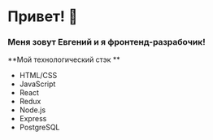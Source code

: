 # Привет! 👋

### Меня зовут Евгений и я фронтенд-разрабочик!

**Мой технологический стэк **
* HTML/CSS
* JavaScript 
* React 
* Redux
* Node.js
* Express
* PostgreSQL



<!--
**JenyaUtkin/JenyaUtkin** is a ✨ _special_ ✨ repository because its `README.md` (this file) appears on your GitHub profile.

Here are some ideas to get you started:

- 🔭 I’m currently working on ...
- 🌱 I’m currently learning ...
- 👯 I’m looking to collaborate on ...
- 🤔 I’m looking for help with ...
- 💬 Ask me about ...
- 📫 How to reach me: ...
- 😄 Pronouns: ...
- ⚡ Fun fact: ...
-->
